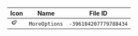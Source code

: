 | Icon | Name | File ID |
| ---  | ---  | ---     |
| ![](MoreOptions.png) | `MoreOptions` | `-396104207779788434` |
